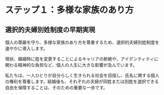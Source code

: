 
# ステップ１：多様な家族のあり方

## 選択的夫婦別姓制度の早期実現

個人の尊厳を守り、多様な家族のあり方を尊重するため、選択的夫婦別姓制度を速やかに導入します。

現状、婚姻時に姓を変更することによるキャリアの断絶や、アイデンティティに関わる精神的な負担など、個人の人生に大きな影響が及んでいます。

私たちは、一人ひとりが自分らしく生きられる社会を目指し、氏名に関する個人の権利を尊重します。結婚後も、それぞれの夫婦が同姓または別姓を選択できる自由を保障することは、そのための重要な一歩です。
